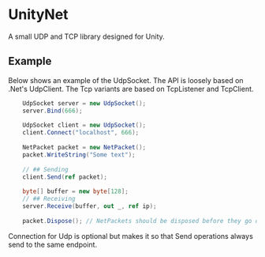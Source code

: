 # UnityNet
A small UDP and TCP library designed for Unity.

## Example

Below shows an example of the UdpSocket. The API is loosely based on .Net's UdpClient. The Tcp variants are based on TcpListener and TcpClient.

```C#
    UdpSocket server = new UdpSocket();
    server.Bind(666);
    
    UdpSocket client = new UdpSocket();
    client.Connect("localhost", 666);
    
    NetPacket packet = new NetPacket();
    packet.WriteString("Some text");
    
    // ## Sending
    client.Send(ref packet);
    
    byte[] buffer = new byte[128];
    // ## Receiving
    server.Receive(buffer, out _, ref ip);
    
    packet.Dispose(); // NetPackets should be disposed before they go out of scope. They should be re-used when possible.
```

Connection for Udp is optional but makes it so that Send operations always send to the same endpoint.


